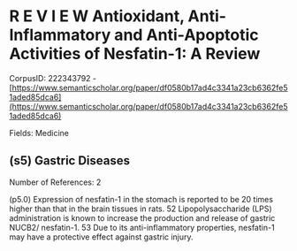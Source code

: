 # R E V I E W Antioxidant, Anti-Inflammatory and Anti-Apoptotic Activities of Nesfatin-1: A Review

CorpusID: 222343792 - [https://www.semanticscholar.org/paper/df0580b17ad4c3341a23cb6362fe51aded85dca6](https://www.semanticscholar.org/paper/df0580b17ad4c3341a23cb6362fe51aded85dca6)

Fields: Medicine

## (s5) Gastric Diseases
Number of References: 2

(p5.0) Expression of nesfatin-1 in the stomach is reported to be 20 times higher than that in the brain tissues in rats. 52 Lipopolysaccharide (LPS) administration is known to increase the production and release of gastric NUCB2/ nesfatin-1. 53 Due to its anti-inflammatory properties, nesfatin-1 may have a protective effect against gastric injury.
